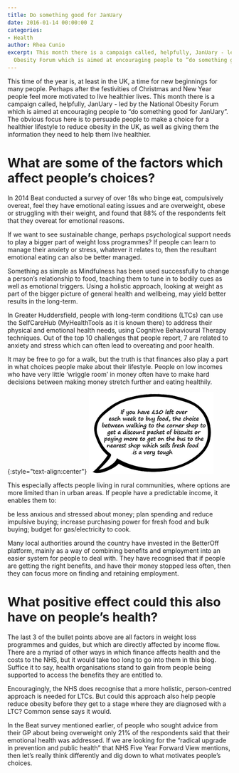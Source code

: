 ```yaml
---
title: Do something good for JanUary
date: 2016-01-14 00:00:00 Z
categories:
- Health
author: Rhea Cunio
excerpt: This month there is a campaign called, helpfully, JanUary - led by the National
  Obesity Forum which is aimed at encouraging people to “do something good for JanUary”
---
```


This time of the year is, at least in the UK, a time for new beginnings for many people.  Perhaps after the festivities of Christmas and New Year people feel more motivated to live healthier lives.  This month there is a campaign called, helpfully, JanUary - led by the National Obesity Forum which is aimed at encouraging people to “do something good for JanUary”.  The obvious focus here is to persuade people to make a choice for a healthier lifestyle to reduce obesity in the UK, as well as giving them the information they need to help them live healthier.
 
# What are some of the factors which affect people’s choices?
 
In  2014 Beat conducted a survey of over 18s who binge eat, compulsively overeat, feel they have emotional eating issues and are overweight, obese or struggling with their weight, and found that 88% of the respondents felt that they overeat for emotional reasons.   
 
If we want to see sustainable change, perhaps psychological support needs to play a bigger part of weight loss programmes?  If people can learn to manage their anxiety or stress, whatever it relates to, then the resultant emotional eating can also be better managed.  
 
Something as simple as Mindfulness has been used successfully to change a person’s relationship to food, teaching them to tune in to bodily cues as well as emotional triggers.  Using a holistic approach, looking at weight as part of the bigger picture of general health and wellbeing, may yield better results in the long-term.  
 
In Greater Huddersfield, people with long-term conditions (LTCs) can use the SelfCareHub (MyHealthTools as it is known there) to address their physical and emotional health needs, using Cognitive Behavioural Therapy techniques.  Out of the top 10 challenges that people report, 7 are related to anxiety and stress which can often lead to overeating and poor health.
 
It may be free to go for a walk, but the truth is that finances also play a part in what choices people make about their lifestyle.  People on low incomes who have very little ‘wriggle room’ in money often have to make hard decisions between making money stretch further and eating healthily.

{:style="text-align:center"}
![speech bubble](/assets/images/2016-01-14-do-something-good-for-january/speech.png)
 
This especially affects people living in rural communities, where options are more limited than in urban areas.  If people have a predictable income, it enables them to:
 
be less anxious and stressed about money;
plan spending and reduce impulsive buying;
increase purchasing power for fresh food and bulk buying;
budget for gas/electricity to cook.
 
Many local authorities around the country have invested in the BetterOff platform, mainly as a way of combining benefits and employment into an easier system for people to deal with.  They have recognised that if people are getting the right benefits, and have their money stopped less often, then they can focus more on finding and retaining employment.  
 
# What positive effect could this also have on people’s health?  

The last 3 of the bullet points above are all factors in weight loss programmes and guides, but which are directly affected by income flow.  There are a myriad of other ways in which finance affects health and the costs to the NHS, but it would take too long to go into them in this blog.  Suffice it to say, health organisations stand to gain from people being supported to access the benefits they are entitled to.
 
Encouragingly, the NHS does recognise that a more holistic, person-centred approach is needed for LTCs.  But could this approach also help people reduce obesity before they get to a stage where they are diagnosed with a LTC?  Common sense says it would.  

In the Beat survey mentioned earlier, of people who sought advice from their GP about being overweight only 21% of the respondents said that their emotional health was addressed.  If we are looking for the “radical upgrade in prevention and public health” that NHS Five Year Forward View mentions, then let’s really think differently and dig down to what motivates people’s choices.